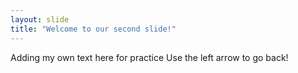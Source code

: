```yaml
---
layout: slide
title: "Welcome to our second slide!"
---
```

Adding my own text here for practice
Use the left arrow to go back!
